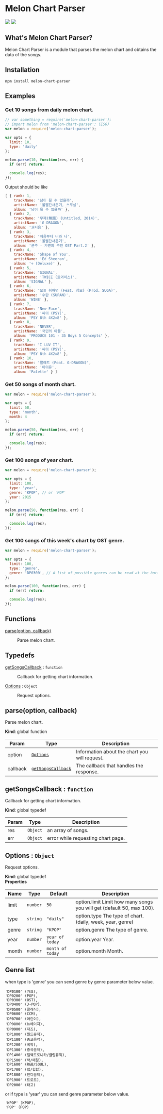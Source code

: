 # Melon Chart Parser

<p>
  <a href="https://www.npmjs.com/package/melon-chart-parser"><img src="https://img.shields.io/npm/v/melon-chart-parser.svg?style=flat-square"></a>
  <a href="https://www.npmjs.com/package/melon-chart-parser"><img src="https://img.shields.io/npm/dm/melon-chart-parser.svg?style=flat-square"></a>
</p>

## What's Melon Chart Parser?
Melon Chart Parser is a module that parses the melon chart and obtains the data of the songs.

## Installation

```
npm install melon-chart-parser
```
  
## Examples
### Get 10 songs from daily melon chart.
```javascript
// var something = require('melon-chart-parser');
// import melon from 'melon-chart-parser'; (ES6)
var melon = require('melon-chart-parser');

var opts = {
  limit: 10,
  type: 'daily'
};

melon.parse(10, function(res, err) {
  if (err) return;

  console.log(res);
});
```

Output should be like

```javascript
[ { rank: 1,
    trackName: '남이 될 수 있을까',
    artistName: '볼빨간사춘기, 스무살',
    album: '남이 될 수 있을까' },
  { rank: 2,
    trackName: '무제(無題) (Untitled, 2014)',
    artistName: 'G-DRAGON',
    album: '권지용' },
  { rank: 3,
    trackName: '처음부터 너와 나',
    artistName: '볼빨간사춘기',
    album: '군주 - 가면의 주인 OST Part.2' },
  { rank: 4,
    trackName: 'Shape of You',
    artistName: 'Ed Sheeran',
    album: '÷ (Deluxe)' },
  { rank: 5,
    trackName: 'SIGNAL',
    artistName: 'TWICE (트와이스)',
    album: 'SIGNAL' },
  { rank: 6,
    trackName: '오늘 취하면 (Feat. 창모) (Prod. SUGA)',
    artistName: '수란 (SURAN)',
    album: 'WINE' },
  { rank: 7,
    trackName: 'New Face',
    artistName: '싸이 (PSY)',
    album: 'PSY 8th 4X2=8' },
  { rank: 8,
    trackName: 'NEVER',
    artistName: '국민의 아들',
    album: 'PRODUCE 101 - 35 Boys 5 Concepts' },
  { rank: 9,
    trackName: 'I LUV IT',
    artistName: '싸이 (PSY)',
    album: 'PSY 8th 4X2=8' },
  { rank: 10,
    trackName: '팔레트 (Feat. G-DRAGON)',
    artistName: '아이유',
    album: 'Palette' } ]
```

### Get 50 songs of month chart.
```javascript
var melon = require('melon-chart-parser');

var opts = {
  limit: 50,
  type: 'month',
  month: 4
};

melon.parse(50, function(res, err) {
  if (err) return;

  console.log(res);
});
```

### Get 100 songs of year chart.
```javascript
var melon = require('melon-chart-parser');

var opts = {
  limit: 100,
  type: 'year',
  genre: 'KPOP', // or 'POP'
  year: 2015
};

melon.parse(50, function(res, err) {
  if (err) return;

  console.log(res);
});
```

### Get 100 songs of this week's chart by OST genre.
```javascript
var melon = require('melon-chart-parser');

var opts = {
  limit: 100,
  type: 'genre',
  genre: 'DP0300', // A list of possible genres can be read at the bottom of the document.
};

melon.parse(100, function(res, err) {
  if (err) return;

  console.log(res);
});
```

## Functions

<dl>
<dt><a href="#parse">parse(option, callback)</a></dt>
<dd><p>Parse melon chart.</p>
</dd>
</dl>

## Typedefs

<dl>
<dt><a href="#getSongsCallback">getSongsCallback</a> : <code>function</code></dt>
<dd><p>Callback for getting chart information.</p>
</dd>
<dt><a href="#Options">Options</a> : <code>Object</code></dt>
<dd><p>Request options.</p>
</dd>
</dl>

<a name="parse"></a>

## parse(option, callback)
Parse melon chart.

**Kind**: global function  

| Param | Type | Description |
| --- | --- | --- |
| option | [<code>Options</code>](#Options) | Information about the chart you will request. |
| callback | [<code>getSongsCallback</code>](#getSongsCallback) | The callback that handles the response. |

<a name="getSongsCallback"></a>

## getSongsCallback : <code>function</code>
Callback for getting chart information.

**Kind**: global typedef  

| Param | Type | Description |
| --- | --- | --- |
| res | <code>Object</code> | an array of songs. |
| err | <code>Object</code> | error while requesting chart page. |

<a name="Options"></a>

## Options : <code>Object</code>
Request options.

**Kind**: global typedef  
**Properties**

| Name | Type | Default | Description |
| --- | --- | --- | --- |
| limit | <code>number</code> | <code>50</code> | option.limit Limit how many songs you will get (default 50, max 100). |
| type | <code>string</code> | <code>&quot;daily&quot;</code> | option.type The type of chart. (daily, week, year, genre) |
| genre | <code>string</code> | <code>&quot;KPOP&quot;</code> | option.genre The type of genre. |
| year | <code>number</code> | <code>year of today</code> | option.year Year. |
| month | <code>number</code> | <code>month of today</code> | option.month Month. |

## Genre list
when type is 'genre' you can send genre by genre parameter below value.

```
'DP0100' (가요),
'DP0200' (POP),
'DP0300' (OST),
'DP0400' (J-POP),
'DP0500' (클래식),
'DP0600' (CCM),
'DP0700' (어린이),
'DP0800' (뉴에이지),
'DP0900' (재즈),
'DP1000' (월드뮤직),
'DP1100' (종교음악),
'DP1200' (국악),
'DP1300' (중국음악),
'DP1400' (일렉트로니카/클럽뮤직),
'DP1500' (락/메탈),
'DP1600' (R&B/SOUL),
'DP1700' (랩/힙합),
'DP1800' (인디음악),
'DP1900' (트로트),
'DP2000' (태교)
```

or if type is 'year' you can send genre parameter below value.

```
'KPOP' (KPOP),
'POP' (POP)
```
